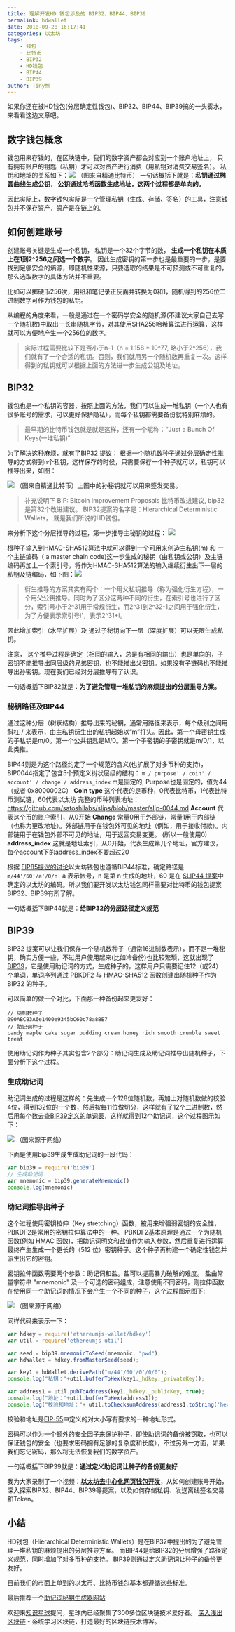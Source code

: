 ```yaml
---
title: 理解开发HD 钱包涉及的 BIP32、BIP44、BIP39
permalink: hdwallet
date: 2018-09-28 16:17:41
categories: 以太坊
tags:
    - 钱包
    - 比特币
    - BIP32
    - HD钱包
    - BIP44
    - BIP39
author: Tiny熊
---
```


如果你还在被HD钱包(分层确定性钱包)、BIP32、BIP44、BIP39搞的一头雾水，来看看这边文章吧。

<!-- more -->

## 数字钱包概念

钱包用来存钱的，在区块链中，我们的数字资产都会对应到一个账户地址上， 只有拥有账户的钥匙（私钥）才可以对资产进行消费（用私钥对消费交易签名）。
私钥和地址的关系如下：![](/images/9efa20eff737374479d9c6bb86db82b3.png)
（图来自精通比特币）
一句话概括下就是：**私钥通过椭圆曲线生成公钥， 公钥通过哈希函数生成地址，这两个过程都是单向的。**

因此实际上，数字钱包实际是一个管理私钥（生成、存储、签名）的工具，注意钱包并不保存资产，资产是在链上的。

## 如何创建账号

创建账号关键是生成一个私钥， 私钥是一个32个字节的数， **生成一个私钥在本质上在1到2^256之间选一个数字**。
因此生成密钥的第一步也是最重要的一步，是要找到足够安全的熵源，即随机性来源，只要选取的结果是不可预测或不可重复的，那么选取数字的具体方法并不重要。

比如可以掷硬币256次，用纸和笔记录正反面并转换为0和1，随机得到的256位二进制数字可作为钱包的私钥。

从编程的角度来看，一般是通过在一个密码学安全的随机源(不建议大家自己去写一个随机数)中取出一长串随机字节，对其使用SHA256哈希算法进行运算，这样就可以方便地产生一个256位的数字。

>实际过程需要比较下是否小于n-1（n = 1.158 * 10^77, 略小于2^256），我们就有了一个合适的私钥。否则，我们就用另一个随机数再重复一次。这样得到的私钥就可以根据上面的方法进一步生成公钥及地址。

## BIP32

钱包也是一个私钥的容器，按照上面的方法，我们可以生成一堆私钥（一个人也有很多账号的需求，可以更好保护隐私），而每个私钥都需要备份就特别麻烦的。
> 最早期的比特币钱包就是就是这样，还有一个昵称：“Just a Bunch Of Keys(一堆私钥)“

为了解决这种麻烦，就有了[BIP32 提议](https://github.com/bitcoin/bips/blob/master/bip-0032.mediawiki)： 根据一个随机数种子通过分层确定性推导的方式得到n个私钥，这样保存的时候，只需要保存一个种子就可以，私钥可以推导出来，如图：

![](https://img.learnblockchain.cn/2018/450b5358b96ef5b32ec775efed901f2a.png!wl)
（图来自精通比特币）上图中的孙秘钥就可以用来签发交易。

> 补充说明下 BIP: Bitcoin Improvement Proposals 比特币改进建议, bip32是第32个改进建议。
BIP32提案的名字是：Hierarchical Deterministic Wallets， 就是我们所说的HD钱包。

来分析下这个分层推导的过程，第一步推导主秘钥的过程：
![](https://img.learnblockchain.cn/2018/3ec7468aa49d907b0ec66b5d8b41a0a1.png!wl)

根种子输入到HMAC-SHA512算法中就可以得到一个可用来创造主私钥(m) 和 一个主链编码（ a master chain code)这一步生成的秘钥（由私钥或公钥）及主链编码再加上一个索引号，将作为HMAC-SHA512算法的输入继续衍生出下一层的私钥及链编码，如下图：![](/images/a9a6e6a31f39e812f579a4c8bdf09347.png)

> 衍生推导的方案其实有两个：一个用父私钥推导（称为强化衍生方程），一个用父公钥推导。同时为了区分这两种不同的衍生，在索引号也进行了区分，索引号小于2^31用于常规衍生，而2^31到2^32-1之间用于强化衍生，为了方便表示索引号i'，表示2^31+i。


因此增加索引（水平扩展）及 通过子秘钥向下一层（深度扩展）可以无限生成私钥。

注意， 这个推导过程是确定（相同的输入，总是有相同的输出）也是单向的，子密钥不能推导出同层级的兄弟密钥，也不能推出父密钥。如果没有子链码也不能推导出孙密钥。现在我们已经对分层推导有了认识。

一句话概括下BIP32就是：**为了避免管理一堆私钥的麻烦提出的分层推导方案。**

### 秘钥路径及BIP44

通过这种分层（树状结构）推导出来的秘钥，通常用路径来表示，每个级别之间用斜杠 / 来表示，由主私钥衍生出的私钥起始以“m”打头。因此，第一个母密钥生成的子私钥是m/0。第一个公共钥匙是M/0。第一个子密钥的子密钥就是m/0/1，以此类推。

BIP44则是为这个路径约定了一个规范的含义(也扩展了对多币种的支持)，BIP0044指定了包含5个预定义树状层级的结构：
`
m / purpose' / coin' / account' / change / address_index
`
m是固定的, Purpose也是固定的，值为44（或者 0x8000002C）
**Coin type**
这个代表的是币种，0代表比特币，1代表比特币测试链，60代表以太坊
完整的币种列表地址：https://github.com/satoshilabs/slips/blob/master/slip-0044.md
**Account**
代表这个币的账户索引，从0开始
**Change**
常量0用于外部链，常量1用于内部链（也称为更改地址）。外部链用于在钱包外可见的地址（例如，用于接收付款）。内部链用于在钱包外部不可见的地址，用于返回交易变更。 (所以一般使用0)
**address_index**
这就是地址索引，从0开始，代表生成第几个地址，官方建议，每个account下的address_index不要超过20

根据 [EIP85提议的讨论](https://github.com/ethereum/EIPs/issues/85)以太坊钱包也遵循BIP44标准，确定路径是`m/44'/60'/a'/0/n `
a 表示帐号，n 是第 n 生成的地址，60 是在 [SLIP44 提案](https://github.com/satoshilabs/slips/blob/master/slip-0044.md)中确定的以太坊的编码。所以我们要开发以太坊钱包同样需要对比特币的钱包提案BIP32、BIP39有所了解。

一句话概括下BIP44就是：**给BIP32的分层路径定义规范**

## BIP39
BIP32 提案可以让我们保存一个随机数种子（通常16进制数表示），而不是一堆秘钥，确实方便一些，不过用户使用起来(比如冷备份)也比较繁琐，这就出现了[BIP39](https://github.com/bitcoin/bips/blob/master/bip-0039.mediawiki)，它是使用助记词的方式，生成种子的，这样用户只需要记住12（或24）个单词，单词序列通过 PBKDF2 与 HMAC-SHA512 函数创建出随机种子作为 BIP32 的种子。

可以简单的做一个对比，下面那一种备份起来更友好：
```
// 随机数种子
090ABCB3A6e1400e9345bC60c78a8BE7  
// 助记词种子
candy maple cake sugar pudding cream honey rich smooth crumble sweet treat
```

使用助记词作为种子其实包含2个部分：助记词生成及助记词推导出随机种子，下面分析下这个过程。

### 生成助记词

助记词生成的过程是这样的：先生成一个128位随机数，再加上对随机数做的校验4位，得到132位的一个数，然后按每11位做切分，这样就有了12个二进制数，然后用每个数去查[BIP39定义的单词表](https://github.com/bitcoin/bips/blob/master/bip-0039/bip-0039-wordlists.md)，这样就得到12个助记词，这个过程图示如下：

![](https://img.learnblockchain.cn/2018/71c0af9474a51296096c3c806ca8f1a1.png!wl)
（图来源于网络）

下面是使用bip39生成生成助记词的一段代码：

```js
var bip39 = require('bip39')
// 生成助记词
var mnemonic = bip39.generateMnemonic()
console.log(mnemonic)

```

### 助记词推导出种子

这个过程使用密钥拉伸（Key stretching）函数，被用来增强弱密钥的安全性，PBKDF2是常用的密钥拉伸算法中的一种。
PBKDF2基本原理是通过一个为随机函数(例如 HMAC 函数)，把助记词明文和盐值作为输入参数，然后重复进行运算最终产生生成一个更长的（512 位）密钥种子。这个种子再构建一个确定性钱包并派生出它的密钥。

密钥拉伸函数需要两个参数：助记词和盐。盐可以提高暴力破解的难度。 盐由常量字符串 "mnemonic" 及一个可选的密码组成，注意使用不同密码，则拉伸函数在使用同一个助记词的情况下会产生一个不同的种子，这个过程图示图下:

![](https://img.learnblockchain.cn/2018/d37f78f8f2d859369d99fc5e0a76c184.png!wl)
（图来源于网络）

同样代码来表示一下：

```js
var hdkey = require('ethereumjs-wallet/hdkey')
var util = require('ethereumjs-util')

var seed = bip39.mnemonicToSeed(mnemonic, "pwd");
var hdWallet = hdkey.fromMasterSeed(seed);

var key1 = hdWallet.derivePath("m/44'/60'/0'/0/0");
console.log("私钥："+util.bufferToHex(key1._hdkey._privateKey));

var address1 = util.pubToAddress(key1._hdkey._publicKey, true);
console.log("地址："+util.bufferToHex(address1));
console.log("校验和地址："+ util.toChecksumAddress(address1.toString('hex')));
```

校验和地址是[EIP-55](https://github.com/ethereum/EIPs/blob/master/EIPS/eip-55.md)中定义的对大小写有要求的一种地址形式。

密码可以作为一个额外的安全因子来保护种子，即使助记词的备份被窃取，也可以保证钱包的安全（也要求密码拥有足够的复杂度和长度），不过另外一方面，如果我们忘记密码，那么将无法恢复我们的数字资产。

一句话概括下BIP39就是：**通过定义助记词让种子的备份更友好**


我为大家录制了一个视频：**[以太坊去中心化网页钱包开发](https://ke.qq.com/course/356068?tuin=bd898bbf)**，从如何创建账号开始，深入探索BIP32、BIP44、BIP39等提案，以及如何存储私钥、发送离线签名交易和Token。

## 小结

HD钱包（Hierarchical Deterministic Wallets）是在BIP32中提出的为了避免管理一堆私钥的麻烦提出的分层推导方案。
而BIP44是给BIP32的分层增强了路径定义规范，同时增加了对多币种的支持。
BIP39则通过定义助记词让种子的备份更友好。

目前我们的市面上单到的以太币、比特币钱包基本都遵循这些标准。

最后推荐一个[助记词秘钥生成器网站](https://iancoleman.io/bip39/)

欢迎来[知识星球](https://learnblockchain.cn/images/zsxq.png)提问，星球内已经聚集了300多位区块链技术爱好者。
[深入浅出区块链](https://learnblockchain.cn/) - 系统学习区块链，打造最好的区块链技术博客。
